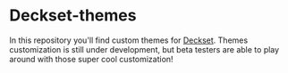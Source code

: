 # Deckset-themes

In this repository you'll find custom themes for [Deckset](https://www.decksetapp.com).
Themes customization is still under development, but beta testers are able to play around with those super cool customization!
